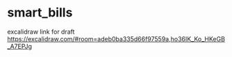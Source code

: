 # smart_bills

excalidraw link for draft 
https://excalidraw.com/#room=adeb0ba335d66f97559a,ho36IK_Ko_HKeGB_A7EPJg
